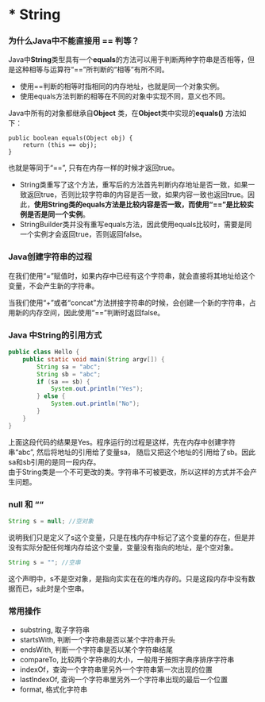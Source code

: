 # \* String

### **为什么Java中不能直接用 == 判等？**

Java中**String**类型具有一个**equals**的方法可以用于判断两种字符串是否相等，但是这种相等与运算符“==”所判断的“相等”有所不同。

* 使用==判断的相等时指相同的内存地址，也就是同一个对象实例。
* 使用equals方法判断的相等在不同的对象中实现不同，意义也不同。

Java中所有的对象都继承自**Object** 类，在**Object**类中实现的**equals\(\)** 方法如下：

```text
public boolean equals(Object obj) {  
    return (this == obj);  
}  
```

也就是等同于“==”, 只有在内存一样的时候才返回true。

* String类重写了这个方法，重写后的方法首先判断内存地址是否一致，如果一致返回true，否则比较字符串的内容是否一致，如果内容一致也返回true。因此，**使用String类的equals方法是比较内容是否一致，而使用“==”是比较实例是否是同一个实例**。
* StringBuilder类并没有重写equals方法，因此使用equals比较时，需要是同一个实例才会返回true，否则返回false。

### **Java创建字符串的过程**

在我们使用“=”赋值时，如果内存中已经有这个字符串，就会直接将其地址给这个变量，不会产生新的字符串。

当我们使用“+”或者“concat”方法拼接字符串的时候，会创建一个新的字符串，占用新的内存空间，因此使用“==”判断时返回false。

### **Java 中String的引用方式**

```java
public class Hello {
    public static void main(String argv[]) {
        String sa = "abc";
        String sb = "abc";
        if (sa == sb) {
            System.out.println("Yes");
        } else {
            System.out.println("No");
        }
    }
}
```

上面这段代码的结果是Yes。程序运行的过程是这样，先在内存中创建字符串“abc”, 然后将地址的引用给了变量sa， 随后又把这个地址的引用给了sb。因此sa和sb引用的是同一段内存。  
由于String类是一个不可更改的类。字符串不可被更改，所以这样的方式并不会产生问题。

### null 和 ““

```java
String s = null; //空对象
```

说明我们只是定义了s这个变量，只是在栈内存中标记了这个变量的存在，但是并没有实际分配任何堆内存给这个变量，变量没有指向的地址，是个空对象。

```java
String s = ""; //空串
```

这个声明中，s不是空对象，是指向实实在在的堆内存的。只是这段内存中没有数据而已，s此时是个空串。

### 常用操作

* substring, 取子字符串
* startsWith, 判断一个字符串是否以某个字符串开头
* endsWith, 判断一个字符串是否以某个字符串结尾
* compareTo, 比较两个字符串的大小，一般用于按照字典序排序字符串
* indexOf，查询一个字符串里另外一个字符串第一次出现的位置
* lastIndexOf, 查询一个字符串里另外一个字符串出现的最后一个位置
* format, 格式化字符串

